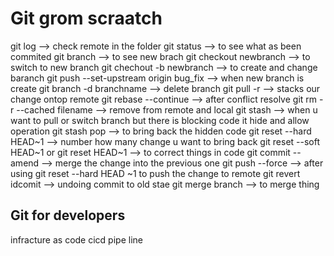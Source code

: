 # Git grom scraatch

git log --> check remote in the folder
git status --> to see what as been commited
git branch --> to see new brach
git checkout newbranch --> to switch to new branch
git chechout -b newbranch --> to create and change baranch
git push --set-upstream origin bug_fix --> when new branch is create
git branch -d branchname  --> delete branch
git pull -r --> stacks our change ontop  remote
git rebase --continue  --> after conflict resolve
git rm -r --cached filename  --> remove from remote and local
git stash --> when u want to pull or switch branch but there is blocking code  it hide and allow operation
git stash pop --> to bring back the hidden code
git reset --hard HEAD~1  --> number how many change u want to bring back
git reset --soft HEAD~1  or git reset HEAD~1 --> to correct things in code
git commit --amend --> merge the change into the previous one
git push --force --> after using git reset --hard HEAD ~1 to push the change to remote
git revert idcomit --> undoing commit to old stae
git merge branch --> to merge thing

## Git for developers

infracture as code
cicd pipe line
